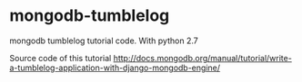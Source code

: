 mongodb-tumblelog
=================

mongodb tumblelog tutorial code. With python 2.7

Source code of this tutorial
 http://docs.mongodb.org/manual/tutorial/write-a-tumblelog-application-with-django-mongodb-engine/
